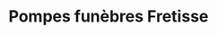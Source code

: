 ---
title: "Pompes funèbres Fretisse"
url: /villefranche-sur-saone/pompes-funebres-fretisse/
shop: directeurs de funérailles
---